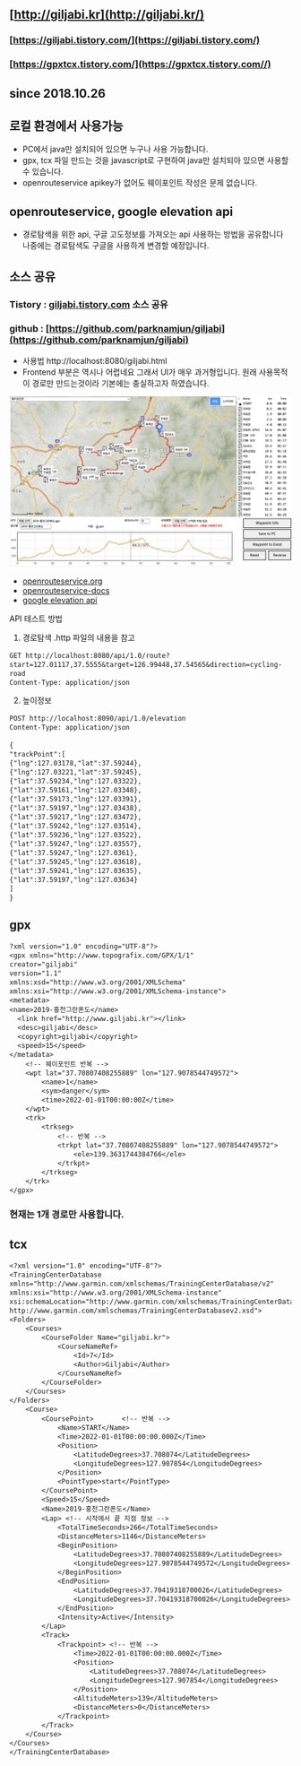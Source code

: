 
## [http://giljabi.kr](http://giljabi.kr/)
### [https://giljabi.tistory.com/](https://giljabi.tistory.com/)
### [https://gpxtcx.tistory.com/](https://gpxtcx.tistory.com//)


## since 2018.10.26
## 로컬 환경에서 사용가능
* PC에서 java만 설치되어 있으면 누구나 사용 가능합니다.
* gpx, tcx 파일 만드는 것을 javascript로 구현하여 java만 설치되아 있으면 사용할 수 있습니다.
* openrouteservice apikey가 없어도 웨이포인트 작성은 문제 없습니다.


## openrouteservice, google elevation api
* 경로탐색을 위한 api, 구글 고도정보를 가져오는 api 사용하는 방법을 공유합니다
  나중에는 경로탐색도 구글을 사용하게 변경할 예정입니다.


## 소스 공유
### Tistory : [giljabi.tistory.com](https://giljabi.tistory.com/) 소스 공유
### github : [https://github.com/parknamjun/giljabi](https://github.com/parknamjun/giljabi)
* 사용법 http://localhost:8080/giljabi.html
* Frontend 부분은 역시나 어렵네요 그래서 UI가 매우 과거형입니다. 
  원래 사용목적이 경로만 만드는것이라 기본에는 충실하고자 하였습니다.
  
![메인화면](./images/image01.png)

* [openrouteservice.org](https://openrouteservice.org/)
* [openrouteservice-docs](https://github.com/GIScience/openrouteservice-docs)
* [google elevation api](https://developers.google.com/maps/documentation/elevation/start)

API 테스트 방법
1. 경로탐색
.http 파일의 내용을 참고
```
GET http://localhost:8080/api/1.0/route?start=127.01117,37.5555&target=126.99448,37.54565&direction=cycling-road
Content-Type: application/json
```   

2. 높이정보 
```
POST http://localhost:8090/api/1.0/elevation
Content-Type: application/json

{
"trackPoint":[
{"lng":127.03178,"lat":37.59244},
{"lng":127.03221,"lat":37.59245},
{"lat":37.59234,"lng":127.03322},
{"lat":37.59161,"lng":127.03348},
{"lat":37.59173,"lng":127.03391},
{"lat":37.59197,"lng":127.03438},
{"lat":37.59217,"lng":127.03472},
{"lat":37.59242,"lng":127.03514},
{"lat":37.59236,"lng":127.03522},
{"lat":37.59247,"lng":127.03557},
{"lat":37.59247,"lng":127.0361},
{"lat":37.59245,"lng":127.03618},
{"lat":37.59241,"lng":127.03635},
{"lat":37.59197,"lng":127.03634}
]
}
```

## gpx
```
?xml version="1.0" encoding="UTF-8"?>
<gpx xmlns="http://www.topografix.com/GPX/1/1"
creator="giljabi"
version="1.1"
xmlns:xsd="http://www.w3.org/2001/XMLSchema"
xmlns:xsi="http://www.w3.org/2001/XMLSchema-instance">
<metadata>
<name>2019-홍천그란폰도</name>
  <link href="http://www.giljabi.kr"></link>
  <desc>giljabi</desc>
  <copyright>giljabi</copyright>
  <speed>15</speed>
</metadata>
    <!-- 웨이포인트 반복 -->
	<wpt lat="37.70807408255889" lon="127.9078544749572">
		<name>1</name>
		<sym>danger</sym>
		<time>2022-01-01T00:00:00Z</time>
	</wpt>
	<trk>
		<trkseg>
            <!-- 반복 -->
			<trkpt lat="37.70807408255889" lon="127.9078544749572">
				<ele>139.3631744384766</ele>
			</trkpt>
		</trkseg>
	</trk>
</gpx>
```


### 현재는 1개 경로만 사용합니다.
## tcx
```
<?xml version="1.0" encoding="UTF-8"?>
<TrainingCenterDatabase xmlns="http://www.garmin.com/xmlschemas/TrainingCenterDatabase/v2"
xmlns:xsi="http://www.w3.org/2001/XMLSchema-instance"
xsi:schemaLocation="http://www.garmin.com/xmlschemas/TrainingCenterDatabase/v2 http://www.garmin.com/xmlschemas/TrainingCenterDatabasev2.xsd">
<Folders>
	<Courses>
		<CourseFolder Name="giljabi.kr">
			<CourseNameRef>
				<Id>7</Id>
				<Author>Giljabi</Author>
			</CourseNameRef>
		</CourseFolder>
	</Courses>
</Folders>
	<Course>
		<CoursePoint>		<!-- 반복 -->
			<Name>START</Name>
			<Time>2022-01-01T00:00:00.000Z</Time>
			<Position>
				<LatitudeDegrees>37.708074</LatitudeDegrees>
				<LongitudeDegrees>127.907854</LongitudeDegrees>
			</Position>
			<PointType>start</PointType>
		</CoursePoint>
		<Speed>15</Speed>
		<Name>2019-홍천그란폰도</Name>
		<Lap> <!-- 시작에서 끝 지점 정보 -->
			<TotalTimeSeconds>266</TotalTimeSeconds>
			<DistanceMeters>1146</DistanceMeters>
			<BeginPosition>
				<LatitudeDegrees>37.70807408255889</LatitudeDegrees>
				<LongitudeDegrees>127.9078544749572</LongitudeDegrees>
			</BeginPosition>
			<EndPosition>
				<LatitudeDegrees>37.70419318700026</LatitudeDegrees>
				<LongitudeDegrees>37.70419318700026</LongitudeDegrees>
			</EndPosition>
			<Intensity>Active</Intensity>
		</Lap>
		<Track>
			<Trackpoint> <!-- 반복 -->
				<Time>2022-01-01T00:00:00.000Z</Time>
				<Position>
					<LatitudeDegrees>37.708074</LatitudeDegrees>
					<LongitudeDegrees>127.907854</LongitudeDegrees>
				</Position>
				<AltitudeMeters>139</AltitudeMeters>
				<DistanceMeters>0</DistanceMeters>
			</Trackpoint>
    	</Track>
	</Course>
</Courses>
</TrainingCenterDatabase>
    		
		
		


```
